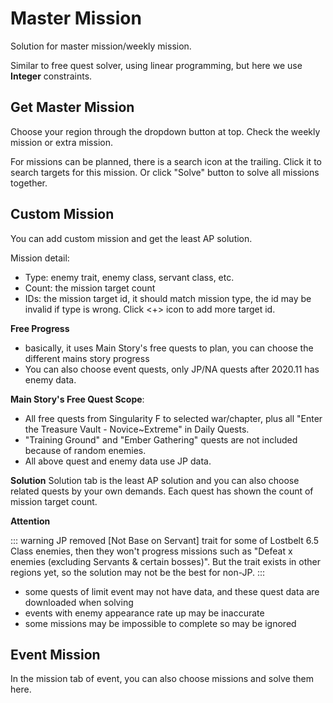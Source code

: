 # Master Mission

Solution for master mission/weekly mission.

Similar to free quest solver, using linear programming, but here we use **Integer** constraints.

## Get Master Mission

Choose your region through the dropdown button at top. Check the weekly mission or extra mission.

For missions can be planned, there is a search icon at the trailing. Click it to search targets for this mission.
Or click "Solve" button to solve all missions together.

## Custom Mission

You can add custom mission and get the least AP solution.

Mission detail:

- Type: enemy trait, enemy class, servant class, etc.
- Count: the mission target count
- IDs: the mission target id, it should match mission type, the id may be invalid if type is wrong. Click <+> icon to add more target id.

**Free Progress**

- basically, it uses Main Story's free quests to plan, you can choose the different mains story progress
- You can also choose event quests, only JP/NA quests after 2020.11 has enemy data.

**Main Story's Free Quest Scope**:

- All free quests from Singularity F to selected war/chapter, plus all "Enter the Treasure Vault - Novice~Extreme" in Daily Quests.
- "Training Ground" and "Ember Gathering" quests are not included because of random enemies.
- All above quest and enemy data use JP data.

**Solution**
Solution tab is the least AP solution and you can also choose related quests by your own demands. Each quest has shown the count of mission target count.

**Attention**

::: warning
JP removed \[Not Base on Servant\] trait for some of Lostbelt 6.5 Class enemies, then they won't progress missions such as "Defeat x enemies (excluding Servants & certain bosses)".
But the trait exists in other regions yet, so the solution may not be the best for non-JP.
:::

- some quests of limit event may not have data, and these quest data are downloaded when solving
- events with enemy appearance rate up may be inaccurate
- some missions may be impossible to complete so may be ignored

## Event Mission

In the mission tab of event, you can also choose missions and solve them here.
